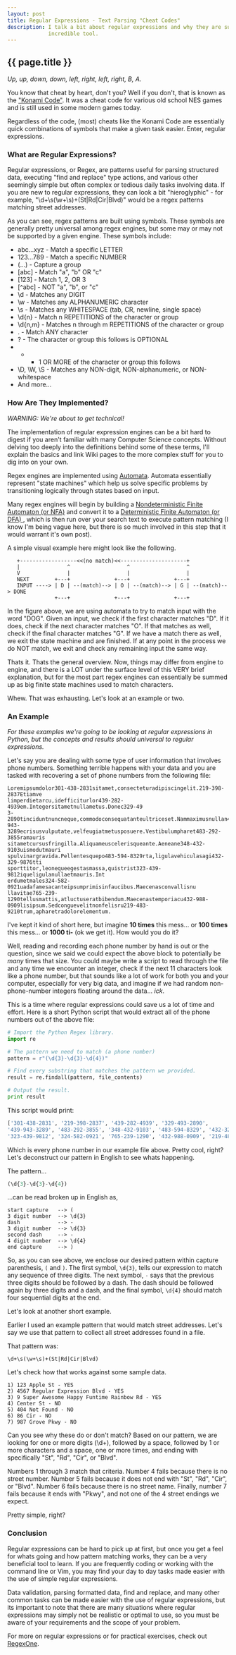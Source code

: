 ```yaml
---
layout: post
title: Regular Expressions - Text Parsing "Cheat Codes"
description: I talk a bit about regular expressions and why they are such an
             incredible tool.
---
```


## {{ page.title }}

*Up, up, down, down, left, right, left, right, B, A.*

You know that cheat by heart, don't you? Well if you don't, that is known as
the ["Konami Code"](http://en.wikipedia.org/wiki/Konami_Code). It was a cheat
code for various old school NES games and is still used in some modern games
today.

Regardless of the code, (most) cheats like the Konami Code are essentially quick
combinations of symbols that make a given task easier. Enter, regular
expressions.

### What are Regular Expressions?

Regular expressions, or Regex, are patterns useful for parsing structured data,
executing "find and replace" type actions, and various other seemingly simple
but often complex or tedious daily tasks involving data. If you are new to
regular expressions, they can look a bit "hieroglyphic" - for example,
"\d+\s(\w+\s)+(St|Rd|Cir|Blvd)" would be a regex patterns matching street
addresses.

As you can see, regex patterns are built using symbols. These symbols are
generally pretty universal among regex engines, but some may or may not be
supported by a given engine. These symbols include:

* abc...xyz - Match a specific LETTER
* 123...789 - Match a specific NUMBER
* (...) - Capture a group
* [abc] - Match "a", "b" OR "c"
* [123] - Match 1, 2, OR 3
* [^abc] - NOT "a", "b", or "c"
* \d - Matches any DIGIT
* \w - Matches any ALPHANUMERIC character
* \s - Matches any WHITESPACE (tab, CR, newline, single space)
* \d{n} - Match n REPETITIONS of the character or group
* \d{n,m} - Matches n through m REPETITIONS of the character or group
* . - Match ANY character
* ? - The character or group this follows is OPTIONAL
* + - 1 OR MORE of the character or group this follows
* \D, \W, \S - Matches any NON-digit, NON-alphanumeric, or NON-whitespace
* And more...

### How Are They Implemented?

*WARNING: We're about to get technical!*

The implementation of regular expression engines can be a bit hard to digest if
you aren't familiar with many Computer Science concepts. Without delving too
deeply into the definitions behind some of these terms, I'll explain the basics
and link Wiki pages to the more complex stuff for you to dig into on your own.

Regex engines are implemented using
[Automata](en.wikipedia.org/wiki/Automata_theory). Automata essentially
represent "state machines" which help us solve specific problems by
transitioning logically through states based on input.

Many regex engines will begin by building a [Nondeterministic Finite Automaton
(or NFA)](en.wikipedia.org/wiki/Nondeterministic_finite_automaton) and convert
it to a [Deterministic Finite Automaton (or DFA)
](en.wikipedia.org/wiki/Deterministic_finite_automaton), which is then run over
your search text to execute pattern matching (I know I'm being vague here, but
there is so much involved in this step that it would warrant it's own post).

A simple visual example here might look like the following.

```
   +------------------<<(no match)<<---------------------+
   |               ^                  ^                  ^
   V               |                  |                  |
   NEXT        +---+              +---+              +---+
   INPUT ----> | D | --(match)--> | O | --(match)--> | G | --(match)--> DONE
               +---+              +---+              +---+
```

In the figure above, we are using automata to try to match input with the word
"DOG". Given an input, we check if the first character matches "D". If it does,
check if the next character matches "O". If that matches as well, check if the
final character matches "G". If we have a match there as well, we exit the state
machine and are finished. If at any point in the process we do NOT match, we
exit and check any remaining input the same way.

Thats it. Thats the general overview. Now, things may differ from engine to
engine, and there is a LOT under the surface level of this VERY brief
explanation, but for the most part regex engines can essentially be summed up as
big finite state machines used to match characters.

Whew. That was exhausting. Let's look at an example or two.

### An Example

*For these examples we're going to be looking at regular expressions in Python,
but the concepts and results should universal to regular expressions.*

Let's say you are dealing with some type of user information that involves phone
numbers. Something terrible happens with your data and you are tasked with
recovering a set of phone numbers from the following file:

```
Loremipsumdolor301-438-2831sitamet,consecteturadipiscingelit.219-398-2837Etiamve
limperdietarcu,idefficiturlor439-282-4939em.Integersitametnullametus.Donec329-49
3-2890tinciduntnuncneque,commodoconsequatanteultriceset.Nammaximusnullan439-943-
3289ecrisusvulputate,velfeugiatmetusposuere.Vestibulumpharet483-292-3855ramauris
sitametcursusfringilla.Aliquameuscelerisqueante.Aeneane348-432-9103uismodutmauri
spulvinargravida.Pellentesquepo483-594-8329rta,ligulavehiculasagi432-329-9876tti
sporttitor,leonequeegestasmassa,quistrist323-439-9812iqueligulanullaetmauris.Int
erdumetmales324-582-0921uadafamesacanteipsumprimisinfaucibus.Maecenasconvallisnu
llavitae765-239-1290tellusmattis,atluctuseratbibendum.Maecenastemporiacu432-988-
0909lisipsum.Sedconguevelitnonfelisru219-483-9210trum,apharetradolorelementum.
```

I've kept it kind of short here, but imagine **10 times** this mess... or **100
times** this mess... or **1000 ti-** (ok we get it). How would you do it?

Well, reading and recording each phone number by hand is out or the question,
since we said we could expect the above block to potentially be *many* times that
size. You could maybe write a script to read through the file and any time we
encounter an integer, check if the next 11 characters look like a phone number,
but that sounds like a lot of work for both you and your computer, especially
for very big data, and imagine if we had random non-phone-number integers
floating around the data... *ick*.

This is a time where regular expressions could save us a lot of time and effort.
Here is a short Python script that would extract all of the phone numbers out of
the above file:

```python
# Import the Python Regex library.
import re

# The pattern we need to match (a phone number)
pattern = r"(\d{3}-\d{3}-\d{4})"

# Find every substring that matches the pattern we provided.
result = re.findall(pattern, file_contents)

# Output the result.
print result
```

This script would print:

```python
['301-438-2831', '219-398-2837', '439-282-4939', '329-493-2890',
'439-943-3289', '483-292-3855', '348-432-9103', '483-594-8329', '432-329-9876',
'323-439-9812', '324-582-0921', '765-239-1290', '432-988-0909', '219-483-9210']
```

Which is every phone number in our example file above. Pretty cool, right? Let's
deconstruct our pattern in English to see whats happening.

The pattern...

```python
(\d{3}-\d{3}-\d{4})
```

...can be read broken up in English as,

```
start capture   --> (
3 digit number  --> \d{3}
dash            --> -
3 digit number  --> \d{3}
second dash     --> -
4 digit number  --> \d{4}
end capture     --> )
```

So, as you can see above, we enclose our desired pattern within capture
parenthesis, ```(``` and ```)```. The first symbol, ```\d{3}```, tells our
expression to match any sequence of three digits. The next symbol, ```-``` says
that the previous three digits should be followed by a dash. The dash should be
followed again by three digits and a dash, and the final symbol, ```\d{4}```
should match four sequential digits at the end.

Let's look at another short example.

Earlier I used an example pattern that would match street addresses. Let's say
we use that pattern to collect all street addresses found in a file.

That pattern was:

```text
\d+\s(\w+\s)+(St|Rd|Cir|Blvd)
```

Let's check how that works against some sample data.

```
1) 123 Apple St - YES
2) 4567 Regular Expression Blvd - YES
3) 9 Super Awesome Happy Funtime Rainbow Rd - YES
4) Center St - NO
5) 404 Not Found - NO
6) 86 Cir - NO
7) 987 Grove Pkwy - NO
```

Can you see why these do or don't match? Based on our pattern, we are looking
for one or more digits (\d+), followed by a space, followed by 1 or more
characters and a space, one or more times, and ending with specifically "St",
"Rd", "Cir", or "Blvd".

Numbers 1 through 3 match that criteria. Number 4 fails because there is no
street number. Number 5 fails because it does not end with "St", "Rd", "Cir", or
"Blvd". Number 6 fails because there is no street name. Finally, number 7 fails
because it ends with "Pkwy", and not one of the 4 street endings we expect.

Pretty simple, right?

### Conclusion

Regular expressions can be hard to pick up at first, but once you get a feel for
whats going and how pattern matching works, they can be a very beneficial tool
to learn. If you are frequently coding or working with the command line or Vim,
you may find your day to day tasks made easier with the use of simple regular
expressions.

Data validation, parsing formatted data, find and replace, and many other common
tasks can be made easier with the use of regular expressions, but its important
to note that there are many situations where regular expressions may simply not
be realistic or optimal to use, so you must be aware of your requirements and
the scope of your problem.

For more on regular expressions or for practical exercises, check out
[RegexOne](www.regexone.com).

